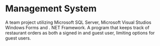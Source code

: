 # Management System
 A team project utilizing Microsoft SQL Server, Microsoft Visual Studios Windows Forms and . NET Framework. A program that keeps track of restaurant orders as both a signed in and guest user, limiting options for guest users. 
